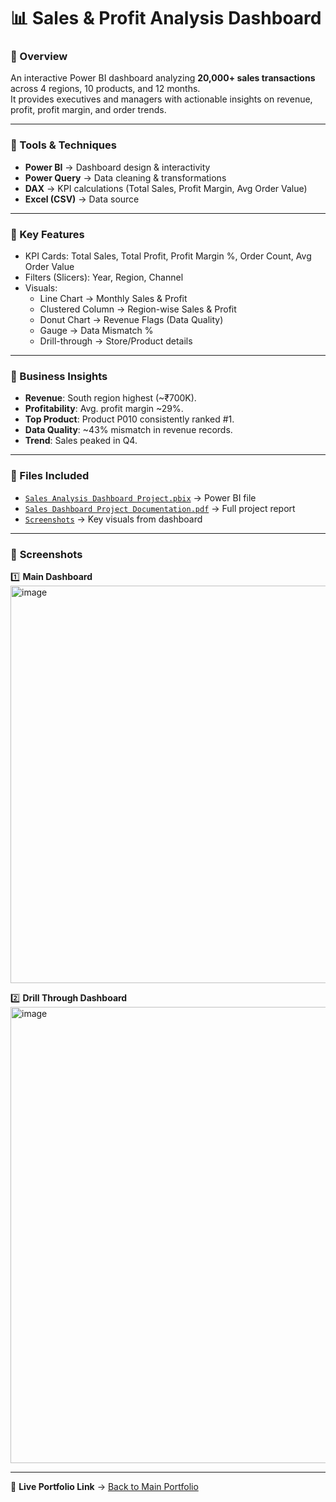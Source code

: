 # 📊 Sales & Profit Analysis Dashboard

### 🔹 Overview
An interactive Power BI dashboard analyzing **20,000+ sales transactions** across 4 regions, 10 products, and 12 months.  
It provides executives and managers with actionable insights on revenue, profit, profit margin, and order trends.

---

### 🔹 Tools & Techniques
- **Power BI** → Dashboard design & interactivity  
- **Power Query** → Data cleaning & transformations  
- **DAX** → KPI calculations (Total Sales, Profit Margin, Avg Order Value)  
- **Excel (CSV)** → Data source  

---

### 🔹 Key Features
- KPI Cards: Total Sales, Total Profit, Profit Margin %, Order Count, Avg Order Value  
- Filters (Slicers): Year, Region, Channel  
- Visuals:  
  - Line Chart → Monthly Sales & Profit  
  - Clustered Column → Region-wise Sales & Profit  
  - Donut Chart → Revenue Flags (Data Quality)  
  - Gauge → Data Mismatch %  
  - Drill-through → Store/Product details  

---

### 🔹 Business Insights
- **Revenue**: South region highest (~₹700K).  
- **Profitability**: Avg. profit margin ~29%.  
- **Top Product**: Product P010 consistently ranked #1.  
- **Data Quality**: ~43% mismatch in revenue records.  
- **Trend**: Sales peaked in Q4.  

---

### 🔹 Files Included
- [`Sales Analysis Dashboard Project.pbix`](./Sales-Analysis-Dashboard-Project.pbix) → Power BI file
- [`Sales Dashboard Project Documentation.pdf`](./Sales-Dashboard-Project-Documentation.pdf) → Full project report
- [`Screenshots`](./Screenshots/) → Key visuals from dashboard  

---

### 📸 **Screenshots**

  1️⃣ **Main Dashboard**
<img width="1040" height="636" alt="image" src="https://github.com/user-attachments/assets/f34823c8-3329-4fd4-89bb-eea00a71094e" />

  2️⃣ **Drill Through Dashboard**
<img width="1285" height="730" alt="image" src="https://github.com/user-attachments/assets/814f3b35-371b-4935-96cd-2e2ba9276979" />


---

🔗 **Live Portfolio Link** → [Back to Main Portfolio](../README.md)
